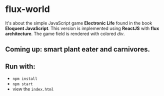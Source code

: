 # flux-world
It's about the simple JavaScript game __Electronic Life__ found in the book __Eloquent JavaScript__. This version is implemented using __ReactJS__ with __flux architecture__. The game field is rendered with colored _div_.

Coming up: smart plant eater and carnivores.
----
## Run with:
- `npm install`
- `npm start`
- view the `index.html`
